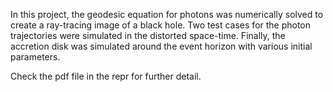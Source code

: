 In this project, the geodesic equation for photons was numerically solved to create a ray-tracing image of a
black hole. Two test cases for the photon trajectories were simulated in the distorted space-time. Finally, the
accretion disk was simulated around the event horizon with various initial parameters.

Check the pdf file in the repr for further detail.
